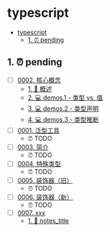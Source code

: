 # typescript

<!-- region:toc -->

- [typescript](#typescript)
  - [1. ⏰ pending](#1--pending)

<!-- endregion:toc -->

## 1. ⏰ pending

- [ ] [0002. 核心概念](https://github.com/Tdahuyou/TNotes.typescript/tree/main/notes/0002.%20%E6%A0%B8%E5%BF%83%E6%A6%82%E5%BF%B5/README.md)
  - [1. 📝 概述](https://github.com/Tdahuyou/TNotes.typescript/tree/main/notes/0002.%20%E6%A0%B8%E5%BF%83%E6%A6%82%E5%BF%B5/README.md#1--概述)
  - [2. 💻 demos.1 - 类型 vs. 值](https://github.com/Tdahuyou/TNotes.typescript/tree/main/notes/0002.%20%E6%A0%B8%E5%BF%83%E6%A6%82%E5%BF%B5/README.md#2--demos1---类型-vs-值)
  - [3. 💻 demos.2 - 类型声明](https://github.com/Tdahuyou/TNotes.typescript/tree/main/notes/0002.%20%E6%A0%B8%E5%BF%83%E6%A6%82%E5%BF%B5/README.md#3--demos2---类型声明)
  - [4. 💻 demos.3 - 类型推断](https://github.com/Tdahuyou/TNotes.typescript/tree/main/notes/0002.%20%E6%A0%B8%E5%BF%83%E6%A6%82%E5%BF%B5/README.md#4--demos3---类型推断)
- [ ] [0001. 泛型工具](https://github.com/Tdahuyou/TNotes.typescript/tree/main/notes/0001.%20%E6%B3%9B%E5%9E%8B%E5%B7%A5%E5%85%B7/README.md)
  - ⏰ TODO
- [ ] [0003. 简介](https://github.com/Tdahuyou/TNotes.typescript/tree/main/notes/0003.%20%E7%AE%80%E4%BB%8B/README.md)
  - ⏰ TODO
- [ ] [0004. 特殊类型](https://github.com/Tdahuyou/TNotes.typescript/tree/main/notes/0004.%20%E7%89%B9%E6%AE%8A%E7%B1%BB%E5%9E%8B/README.md)
  - ⏰ TODO
- [ ] [0005. 装饰器（旧）](https://github.com/Tdahuyou/TNotes.typescript/tree/main/notes/0005.%20%E8%A3%85%E9%A5%B0%E5%99%A8%EF%BC%88%E6%97%A7%EF%BC%89/README.md)
  - ⏰ TODO
- [ ] [0006. 装饰器（新）](https://github.com/Tdahuyou/TNotes.typescript/tree/main/notes/0006.%20%E8%A3%85%E9%A5%B0%E5%99%A8%EF%BC%88%E6%96%B0%EF%BC%89/README.md)
  - ⏰ TODO
- [ ] [0007. xxx](https://github.com/Tdahuyou/TNotes.typescript/tree/main/notes/0007.%20xxx/README.md)
  - [1. 📒 notes_title](https://github.com/Tdahuyou/TNotes.typescript/tree/main/notes/0007.%20xxx/README.md#1--notes_title)
